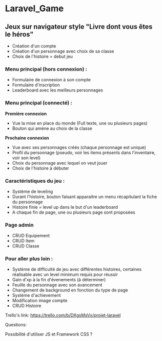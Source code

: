 # Laravel_Game

## Jeux sur navigateur style "Livre dont vous êtes le héros" 

- Création d'un compte  
- Création d'un personnage avec choix de sa classe  
- Choix de l'histoire = debut jeu  

### Menu principal (hors connexion) :

- Formulaire de connexion à son compte  
- Formulaire d'inscription  
- Leaderboard avec les meilleurs personnages  

### Menu principal (connecté) :

**Première connexion**

* Vue la mise en place du monde (Full texte, une ou plusieurs pages)
* Bouton qui amène au choix de la classe


**Prochaine connexion**

* Vue avec ses personnages créés (chaque personnage est unique) 
* Profil du personnage (pseudo, voir les items présents dans l'inventaire, voir son level)
* Choix du personnage avec lequel on veut jouer  
* Choix de l'histoire à débuter  

### Caractéristiques du jeu :

- Système de leveling  
- Durant l'histoire, bouton faisant apparaitre un menu récapitulant la fiche du personnage  
- Histoire finie = level up dans le but d'un leaderboard
- A chaque fin de page, une ou plusieurs page sont proposées


### Page admin

- CRUD Equipement
- CRUD Item
- CRUD Classe




### Pour aller plus loin :

- Système de difficulté de jeu avec différentes histoires, certaines réalisable avec un level minimum requis pour réussir  
- Gain d'xp à la fin d'évenements (à déterminer)  
- Feuille du personnage avec son avancement  
- Changement de background en fonction du type de page
- Système d'achievement
- Modification image compte
- CRUD Histoire


Trello's link:
https://trello.com/b/DXgsMsVx/projet-laravel



Questions:

Possibilité d'utiliser JS et Framework CSS ?